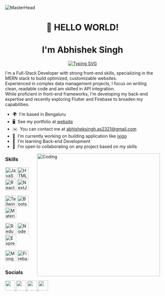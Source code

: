 ![MasterHead](https://miro.medium.com/max/1136/0*sDuDpo2NIBrYYVJl)
<h1 align="center">👋 HELLO WORLD!  
<!--   <span>  </span> -->
</h1>
<h1 align="center"> I'm Abhishek Singh </h1>
  

<div align="center">
  <a href="https://git.io/typing-svg">
    <img src="https://readme-typing-svg.herokuapp.com?font=Fira+Code&size=32&pause=1000&center=true&vCenter=true&width=435&lines=Full+Stack+Developer;Mern+Stack+Developer;React+Developer;JavaScript+Developer;Flutter+Developer" alt="Typing SVG" />
  </a>
</div>

I'm a Full-Stack Developer with strong front-end skills, specializing in the MERN stack to build optimized, customizable websites. <br/>
Experienced in complex data management projects, I focus on writing clean, readable code and am skilled in API integration.  <br/> 
While proficient in front-end frameworks, I'm developing my back-end expertise and recently exploring Flutter and Firebase to broaden my capabilities.

* 🌍  I'm based in Bengaluru
* 🖥️  See my portfolio at [website]()
* ✉️  You can contact me at [abhisheksingh.as2321@gmail.com](mailto:abhisheksingh.as2321@gmail.com)
* 🚀  I'm currently working on building application like [ixigo](https://www.ixigo.com/) 
* 🧠  I'm learning Back-end Development 
* 🤝  I'm open to collaborating on any project based on my skills

<img align="right" alt="Coding" width="400" src="https://cdn.dribbble.com/users/1162077/screenshots/3848914/programmer.gif" />

### Skills

<p align="left">

  <a href="https://developer.mozilla.org/en-US/docs/Web/JavaScript" target="_blank" rel="noreferrer"><img src="https://raw.githubusercontent.com/danielcranney/readme-generator/main/public/icons/skills/javascript-colored.svg" width="36" height="36" alt="JavaScript" /></a>
  <a href="https://developer.mozilla.org/en-US/docs/Glossary/HTML5" target="_blank" rel="noreferrer"><img src="https://raw.githubusercontent.com/danielcranney/readme-generator/main/public/icons/skills/html5-colored.svg" width="36" height="36" alt="HTML5" /></a>
  <a href="https://reactjs.org/" target="_blank" rel="noreferrer"><img src="https://raw.githubusercontent.com/danielcranney/readme-generator/main/public/icons/skills/react-colored.svg" width="36" height="36" alt="React" /></a>
    <a href="https://nextjs.org/docs" target="_blank" rel="noreferrer"><img src="https://raw.githubusercontent.com/danielcranney/readme-generator/main/public/icons/skills/nextjs-colored.svg" width="36" height="36" alt="NextJs" /></a>
  <p>
</p>

  <a href="https://tailwindcss.com/" target="_blank" rel="noreferrer"><img src="https://raw.githubusercontent.com/danielcranney/readme-generator/main/public/icons/skills/tailwindcss-colored.svg" width="36" height="36" alt="TailwindCSS" /></a>
  <a href="https://getbootstrap.com/" target="_blank" rel="noreferrer"><img src="https://raw.githubusercontent.com/danielcranney/readme-generator/main/public/icons/skills/bootstrap-colored.svg" width="36" height="36" alt="Bootstrap" /></a>
  <a href="https://mui.com/" target="_blank" rel="noreferrer"><img src="https://raw.githubusercontent.com/danielcranney/readme-generator/main/public/icons/skills/materialui-colored.svg" width="36" height="36" alt="Material UI" /></a>
  
<p>
  <a href="https://redux.js.org/" target="_blank" rel="noreferrer"><img src="https://raw.githubusercontent.com/danielcranney/readme-generator/main/public/icons/skills/redux-colored.svg" width="36" height="36" alt="Redux" /></a>
  <a href="https://nodejs.org/en/" target="_blank" rel="noreferrer"><img src="https://raw.githubusercontent.com/danielcranney/readme-generator/main/public/icons/skills/nodejs-colored.svg" width="36" height="36" alt="NodeJS" /></a>
  <a href="https://expressjs.com/" target="_blank" rel="noreferrer"><img src="https://raw.githubusercontent.com/danielcranney/readme-generator/main/public/icons/skills/express-colored.svg" width="36" height="36" alt="Express" /></a>
</p>

  <a href="https://www.mongodb.com/" target="_blank" rel="noreferrer"><img src="https://raw.githubusercontent.com/danielcranney/readme-generator/main/public/icons/skills/mongodb-colored.svg" width="36" height="36" alt="MongoDB" /></a>
   <a href="https://firebase.google.com/" target="_blank" rel="noreferrer"><img src="https://raw.githubusercontent.com/danielcranney/readme-generator/main/public/icons/skills/firebase-colored.svg" width="36" height="36" alt="Firebase" /></a>
</p>


### Socials

<p align="left">
  <a href="[https://www.github.com/mdrazu24](https://github.com/as-abhishek-21)" target="_blank" rel="noreferrer">
    <img src="https://raw.githubusercontent.com/danielcranney/readme-generator/main/public/icons/socials/github.svg" width="32" height="32" />
  </a> 
  <a href="https://www.hackerrank.com/profile/abhisheksingh_a7" target="_blank" rel="noreferrer">
    <img src="https://upload.wikimedia.org/wikipedia/commons/4/40/HackerRank_Icon-1000px.png" width="32" height="32" />
  </a> 
  <a href="https://www.linkedin.com/in/abhishek-singh-87544b276/" target="_blank" rel="noreferrer">
    <img src="https://raw.githubusercontent.com/danielcranney/readme-generator/main/public/icons/socials/linkedin.svg" width="32" height="32" />
  </a> 
  <a href="https://leetcode.com/user4502Pk/" target="_blank" rel="noreferrer">
    <img src="https://upload.wikimedia.org/wikipedia/commons/1/19/LeetCode_logo_black.png" width="32" height="32" />
  </a>
</p>
